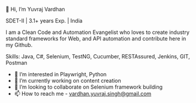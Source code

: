 👋 Hi, I’m Yuvraj Vardhan

SDET-II | 3.1+ years Exp. | India

I am a Clean Code and Automation Evangelist who loves to create industry standard frameworks for Web, and API automation and contribute here in my Github.

Skills: Java, C#, Selenium, TestNG, Cucumber, RESTAssured, Jenkins, GIT, Postman

- 👀 I’m interested in Playwright, Python
- 🌱 I’m currently working on content creation
- 💞️ I’m looking to collaborate on Selenium framework building
- 📫 How to reach me - vardhan.yuvraj.singh@gmail.com

<!---
vardhanyuvraj/vardhanyuvraj is a ✨ special ✨ repository because its `README.md` (this file) appears on your GitHub profile.
You can click the Preview link to take a look at your changes.
--->
